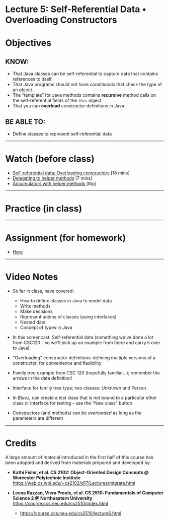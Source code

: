 # Lecture 5: Self-Referential Data • Overloading Constructors

# Objectives

## KNOW:
- That Java classes can be self-referential to capture data that contains references to itself.
- That Java programs should not have conditionals that check the type of an object.
- The “template” for Java methods contains **recursive** method calls on the self-referential fields of the `this` object.
- That you can **overload** constructor definitions in Java
  
## BE ABLE TO:
- Define classes to represent self-referential data


---
# Watch (before class)

- [Self-referential data; Overloading constructors](https://mediaspace.berry.edu/media/lecture4-self-ref/1_s8hxs38k) [18 mins]
- [Delegating to helper methods](https://mediaspace.berry.edu/media/self-ref-delegate/1_azkq8gpi) [7 mins]
- [Accumulators with helper methods]() [tbp]



--- 
# Practice (in class)



---
# Assignment (for homework)

- [Here](work)



---
# Video Notes

- So far in class, have covered:
  - How to define classes in Java to model data
  - Write methods
  - Make decisions
  - Represent unions of classes (using interfaces)
  - Nested data
  - Concept of types in Java

- In this screencast: Self-referential data (something we've done a lot from CSC120 - 
            so we'll pick up an example from there and carry it over to Java)
- "Overloading" constructor definitions: defining multiple versions of a constructor, for convenience and flexibility

- Family tree example from CSC 120 (hopefully familiar...); remember the arrows in the data definition!
- Interface for family tree type; two classes: Unknown and Person

- In BlueJ, can create a test class that is not bound to a particular other class or interface for testing - use the "New class" button

- Constructors (and methods) can be *overloaded* as long as the parameters are different

---
# Credits

A large amount of material introduced in the first half of this course has been adopted and derived from materials prepared and developed by:

- **Kathi Fisler, et al. CS 2102: Object-Oriented Design Concepts @ Worcester Polytechnic Institute**
https://web.cs.wpi.edu/~cs2102/d17/Lectures/migrate.html

- **Leena Razzaq, Viera Proulx, et al. CS 2510: Fundamentals of Computer Science 2 @ Northeastern University**
https://course.ccs.neu.edu/cs2510/index.html
    - https://course.ccs.neu.edu/cs2510/lecture6.html
